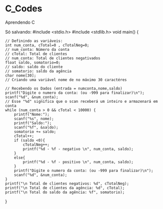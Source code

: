 # C_Codes
Aprendendo C



Só salvando:
#include <stdio.h>
#include <stdlib.h>
void main() {
    
    // Definindo as variáveis:
    int num_conta, cTotal=0 , cTotalNeg=0;
    // num_conta: Número da conta
    // cTotal: Total de clientes
    // num_conta: Total de clientes negativados
    float saldo, somatorio=0;
    // saldo: saldo do cliente
    // somatorio: saldo da agência
    char nome[30];
    // Criando uma variável nome de no máximo 30 caractéres
    
    // Recebendo os Dados (entrada = numconta,nome,saldo)
    printf("Digite o numero da conta: (ou -999 para finalizar)\n");
    scanf("%d", &num_conta);
    // Esse "%d" significa que o scan receberá um inteiro e armazenará em conta
    while (num_conta > 0 && cTotal < 10000) {
        printf("Nome:");
        scanf("%s", nome);
        printf("Saldo:");
        scanf("%f", &saldo);
        somatorio += saldo;
        cTotal++;
        if (saldo <0){
            cTotalNeg++;
            printf("%d - %f - negativo \n", num_conta, saldo);
        }
        else{
            printf("%d - %f - positivo \n", num_conta, saldo);
        }
        printf("Digite o numero da conta: (ou -999 para finalizar)\n");
        scanf("%d", &num_conta);
    }
    printf("\n Total de clientes negativos: %d", cTotalNeg);
    printf("\n Total de clientes da agência: %d", cTotal);
    printf("\n Total do saldo da agência: %f", somatorio);
}
